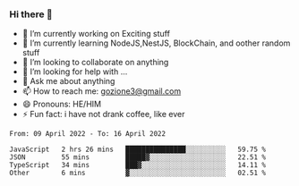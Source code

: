 ### Hi there 👋

<!--
**charlieScript/charlieScript** is a ✨ _special_ ✨ repository because its `README.md` (this file) appears on your GitHub profile.

Here are some ideas to get you started: -->

- 🔭 I’m currently working on Exciting stuff
- 🌱 I’m currently learning NodeJS,NestJS, BlockChain, and oother random stuff
- 👯 I’m looking to collaborate on anything
- 🤔 I’m looking for help with ...
- 💬 Ask me about anything
- 📫 How to reach me: gozione3@gmail.com
- 😄 Pronouns: HE/HIM
- ⚡ Fun fact: i have not drank coffee, like ever
<!--START_SECTION:waka-->

```text
From: 09 April 2022 - To: 16 April 2022

JavaScript   2 hrs 26 mins   ███████████████░░░░░░░░░░   59.75 %
JSON         55 mins         █████▓░░░░░░░░░░░░░░░░░░░   22.51 %
TypeScript   34 mins         ███▓░░░░░░░░░░░░░░░░░░░░░   14.11 %
Other        6 mins          ▓░░░░░░░░░░░░░░░░░░░░░░░░   02.51 %
```

<!--END_SECTION:waka-->
